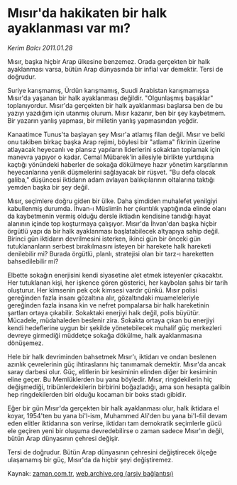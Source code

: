 # Mısır'da hakikaten bir halk ayaklanması var mı?

*Kerim Balcı 2011.01.28*

<td class="columnist-detail">
<p>Mısır, başka hiçbir Arap ülkesine benzemez. Orada gerçekten bir halk ayaklanması varsa, bütün Arap dünyasında bir infial var demektir. Tersi de doğrudur.</p>
<p>
<div id="haberMetinDiv">
<p>Suriye karışmamış, Ürdün karışmamış, Suudi Arabistan karışmamışsa Mısır'da yaşanan bir halk ayaklanması değildir. "Olgunlaşmış başaklar" toplanıyordur. Mısır'da gerçekten bir halk ayaklanması başlarsa ben de bu yazıyı yazdığım için utanmış olurum. Mısır kazanır, ben bir şey kaybetmem. Bir yazarın yanlış yapması, bir milletin yanlış yapmasından yeğdir.
<p>Kanaatimce Tunus'ta başlayan şey Mısır'a atlamış filan değil. Mısır ve belki onu takiben birkaç başka Arap rejimi, böylesi bir "atlama" fikrinin üzerine atlayacak heyecanlı ve plansız yapıların liderlerini sokaktan toplamak için manevra yapıyor o kadar. Cemal Mübarek'in ailesiyle birlikte yurtdışına kaçtığı yönündeki haberler de sokağa dökülmeye hazır yönetim karşıtlarının heyecanlarına yenik düşmelerini sağlayacak bir rüşvet. "Bu defa olacak galiba," düşüncesi iktidarın adam avlayan balıkçılarının oltalarına taktığı yemden başka bir şey değil.
<p>Mısır, seçimlere doğru giden bir ülke. Daha şimdiden muhalefet yenilgiyi kabullenmiş durumda. İhvan-ı Müslimîn her çıkıntılık yaptığında elinde olanı da kaybetmenin vermiş olduğu dersle iktiadın kendisine tanıdığı hayat alanının içinde top koşturmaya çalışıyor. Mısır'da İhvan'dan başka hiçbir örgütlü yapı da bir halk ayaklanması başlatabilecek altyapıya sahip değil. Birinci gün iktidarın devrilmesini isterken, ikinci gün bir önceki gün tutuklananların serbest bırakılmasını isteyen bir harekete halk hareketi denilebilir mi? Burada örgütlü, planlı, stratejisi olan bir tarz-ı hareketten bahsedilebilir mi?
<p>Elbette sokağın enerjisini kendi siyasetine alet etmek isteyenler çıkacaktır. Her tutuklanan kişi, her işkence gören gösterici, her kaybolan şahıs bir tarih oluşturur. Her kimsenin pek çok kimsesi vardır çünkü. Mısır polisi gereğinden fazla insanı gözaltına alır, gözaltındaki muameleleriyle gereğinden fazla insana kin ve nefret pompalarsa bir halk hareketinin şartları ortaya çıkabilir. Sokaktaki enerjiyi halk değil, polis büyütür. Mücadele, müdahaleden beslenir zira. Sokakta ortaya çıkan bu enerjiyi kendi hedeflerine uygun bir şekilde yönetebilecek muhalif güç merkezleri devreye girmediği müddetçe sokağa dökülme, halk ayaklanmasına dönüşemez.
<p>Hele bir halk devriminden bahsetmek Mısır'ı, iktidarı ve ondan beslenen azınlık çevrelerinin güç ihtiraslarını hiç tanımamak demektir. Mısır'da ancak saray darbesi olur. Güç, elitlerin bir kesiminin elinden diğer bir kesiminin eline geçer. Bu Memlüklerden bu yana böyledir. Mısır, ringdekilerin hiç değişmediği, tribünlerdekilerin birbirini boğazladığı, ama son hesapta galibin hep ringdekilerden biri olduğu kocaman bir boks stadı gibidir.
<p>Eğer bir gün Mısır'da gerçekten bir halk ayaklanması olur, halk iktidara el koyar, 1954'ten bu yana bi'l-ism, Muhammed Ali'den bu yana bi'l-fiil devam eden elitler iktidarına son verirse, iktidarı tam demokratik seçimlerle gücü ele geçiren yeni bir oluşuma devredebilirse o zaman sadece Mısır'ın değil, bütün Arap dünyasının çehresi değişir.
<p>Tersi de doğrudur. Bütün Arap dünyasının çehresini değiştirecek ölçeğe ulaşamamış bir güç, Mısır'da da hiçbir şeyi değiştiremez.</p></p></p></p></p></p></p></div>
</p>
<a href="http://web.archive.org/web/20110214192017/mailto:k.balci@zaman.com.tr">
</a></td>

Kaynak: [zaman.com.tr](http://zaman.com.tr/yazar.do?yazino=1085464), [web.archive.org (arşiv bağlantısı)](http://web.archive.org/web/20110214192017/http://www.zaman.com.tr:80/yazar.do?yazino=1085464)
